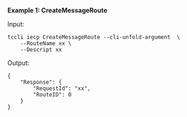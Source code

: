 **Example 1: CreateMessageRoute**



Input: 

```
tccli iecp CreateMessageRoute --cli-unfold-argument  \
    --RouteName xx \
    --Descript xx
```

Output: 
```
{
    "Response": {
        "RequestId": "xx",
        "RouteID": 0
    }
}
```

